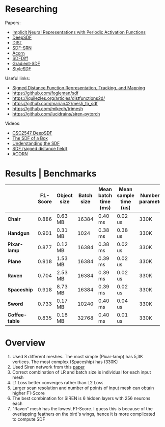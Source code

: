 # Researching
Papers:
 - [Implicit Neural Representations with Periodic Activation Functions](https://arxiv.org/pdf/2006.09661v1.pdf)
 - [DeepSDF]([https://arxiv.org/pdf/1901.05103.pdf])
 - [DIST](https://arxiv.org/pdf/1911.13225.pdf)
 - [SDF-SRN](https://arxiv.org/pdf/2010.10505.pdf)
 - [Acorn](https://arxiv.org/pdf/2105.02788.pdf)
 - [SDFDiff](https://arxiv.org/pdf/1912.07109.pdf)
 - [Gradient-SDF](https://arxiv.org/pdf/2111.13652.pdf)
 - [StyleSDF](https://arxiv.org/pdf/2112.11427.pdf)

Useful links:
 - [Signed Distance Function Representation, Tracking, and Mapping](https://courses.cs.washington.edu/courses/cse571/16au/slides/10-sdf.pdf)
 - https://github.com/fogleman/sdf
 - https://iquilezles.org/articles/distfunctions2d/
 - https://github.com/marian42/mesh_to_sdf
 - https://github.com/mikedh/trimesh
 - https://github.com/lucidrains/siren-pytorch

Videos:
 - [CSC2547 DeepSDF](https://www.youtube.com/watch?v=1iuLxJmQII0)
 - [The SDF of a Box](https://www.youtube.com/watch?v=62-pRVZuS5c&t=1s)
 - [Understanding the SDF](https://www.youtube.com/watch?v=QgzxBN1m9WE&t=834s)
 - [SDF (signed distance field)](https://www.youtube.com/watch?v=ca2g4K5cxKY)
 - [ACORN](https://www.youtube.com/watch?v=P192X3J6cg4&t=88s)

# Results | Benchmarks
|    | F1-Score | Object size| Batch size | Mean batch time (ms) | Mean sample time  (us) | Number of parameters |
| ------------- | ----------------|--------------|--------------------|------------------------|----------------------|---
| **Chair** | 0.886 | 0.63 MB | 16384  | 0.40 ms| 0.02 us | 330K |
| **Handgun** | 0.901 | 0.31 MB | 1024 | 0.38 ms | 0.38 us | 330K | 
| **Pixar-lamp** | 0.877 | 0.12 MB |  16384 | 0.38 ms  | 0.02 us| 330K |
| **Plane** | 0.918 | 1.53 MB | 16384 | 0.39 ms | 0.02 us | 330K |
| **Raven** | 0.704 | 2.53 MB | 16384 | 0.39 ms | 0.02 us | 330K |
| **Spaceship** | 0.918 | 8.73 MB | 16384 | 0.39 ms | 0.02 us | 330K |
| **Sword** | 0.733 | 0.17 MB | 10240 | 0.40 ms | 0.04 us | 330K |
| **Coffee-table** | 0.835  | 0.18 MB | 32768 | 0.40 ms  | 0.01 us| 330K |


# Overview
1) Used 8 different meshes. The most simple (Pixar-lamp) has 5,3K vertices. The most complex (Spaceship) has (330K)
2) Used Siren network from this [paper](https://arxiv.org/pdf/2006.09661v1.pdf)
3) Correct combination of LR and batch size is individual for each input mesh
4) L1 Loss better converges rather than L2 Loss
5) Larger scan resolution and number of points of input mesh can obtain higher F1-Score
6) The best combination for SIREN is 6 hidden layers with 256 neurons each
7) "Raven" mesh has the lowest F1-Score. I guess this is because of the overlapping feathers on the bird's wings, hence it is more complicated to compute SDF
